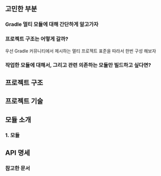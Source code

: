 

## 고민한 부분

### Gradle 멀티 모듈에 대해 간단하게 알고가자

### 프로젝트 구조는 어떻게 갈까?

우선 Gradle 커뮤니티에서 제시하는 멀티 프로젝트 표준을 따라서 한번 구성 해보자

### 작업한 모듈에 대해서, 그리고 관련 의존하는 모듈만 빌드하고 싶다면?

## 프로젝트 구조

## 프로젝트 기술

## 모듈 소개 

### 1. 모듈

## API 명세

### 참고한 문서